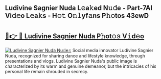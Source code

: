 ## Ludivine Sagnier Nuda L𝚎a𝚔ed N𝚞𝚍e - Part-7Al Vi𝚍𝚎o L𝚎a𝚔s - H𝚘𝚝 O𝚗𝚕yf𝚊ns P𝚑𝚘tos 43ewD

# <h2><a href="http://kf6yd2.oniu.top/?m=Ludivine+Sagnier+Nuda">🔗👉 🔴 Ludivine Sagnier Nuda P𝚑ot𝚘𝚜 V𝚒d𝚎o</a></h2>

[![Ludivine Sagnier Nuda Nu𝚍e𝚜](https://i.imgur.com/0qMVB7G.gif)](http://kf6yd2.oniu.top/?m=Ludivine+Sagnier+Nuda)
Social media innovator Ludivine Sagnier Nuda, recognized for sharing dance and lifestyle knowledge, through presentations and vlogs. Ludivine Sagnier Nuda's public image is characterized by its warm and genuine demeanor, but the intricacies of his personal life remain shrouded in secrecy.  
